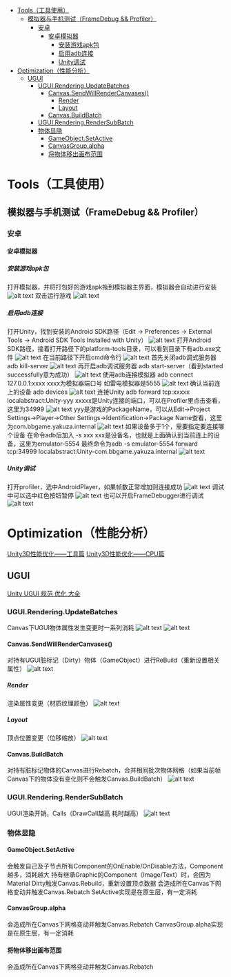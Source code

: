 - [Tools（工具使用）](#tools工具使用)
  - [模拟器与手机测试（FrameDebug \&\& Profiler）](#模拟器与手机测试framedebug--profiler)
    - [安卓](#安卓)
      - [安卓模拟器](#安卓模拟器)
        - [安装游戏apk包](#安装游戏apk包)
        - [启用adb连接](#启用adb连接)
        - [Unity调试](#unity调试)
- [Optimization（性能分析）](#optimization性能分析)
  - [UGUI](#ugui)
    - [UGUI.Rendering.UpdateBatches](#uguirenderingupdatebatches)
      - [Canvas.SendWillRenderCanvases()](#canvassendwillrendercanvases)
        - [Render](#render)
        - [Layout](#layout)
      - [Canvas.BuildBatch](#canvasbuildbatch)
    - [UGUI.Rendering.RenderSubBatch](#uguirenderingrendersubbatch)
    - [物体显隐](#物体显隐)
      - [GameObject.SetActive](#gameobjectsetactive)
      - [CanvasGroup.alpha](#canvasgroupalpha)
      - [将物体移出画布范围](#将物体移出画布范围)

# Tools（工具使用）

## 模拟器与手机测试（FrameDebug && Profiler）

### 安卓

#### 安卓模拟器

##### 安装游戏apk包
打开模拟器，并将打包好的游戏apk拖到模拟器主界面，模拟器会自动进行安装
![alt text](assets/unity_profiler/image-7.png)
双击运行游戏
![alt text](assets/unity_profiler/image-10.png)

##### 启用adb连接
打开Unity，找到安装的Android SDK路径（Edit -> Preferences -> External Tools -> Android SDK Tools Installed with Unity）
![alt text](assets/unity_profiler/image-8.png)
打开Android SDK路径，接着打开路径下的platform-tools目录，可以看到目录下有adb.exe文件
![alt text](assets/unity_profiler/image-9.png)
在当前路径下开启cmd命令行
![alt text](assets/unity_profiler/image-11.png)
首先关闭adb调式服务器 adb kill-server
![alt text](assets/unity_profiler/image-12.png)
再开启adb调试服务器 adb start-server（看到started successfully意为成功）
![alt text](assets/unity_profiler/image-13.png)
使用adb连接模拟器 adb connect 127.0.0.1:xxxx
xxxx为模拟器端口号 如雷电模拟器是5555
![alt text](assets/unity_profiler/image-14.png)
确认当前连上的设备 adb devices
![alt text](assets/unity_profiler/image-15.png)
连接Unity adb forward tcp:xxxxx localabstract:Unity-yyy
xxxxx是Unity连接的端口，可以在Profiler里点击查看，这里为34999 
![alt text](assets/unity_profiler/image-16.png)
yyy是游戏的PackageName，可以从Edit->Project Settings->Player->Other Settings->Identification->Package Name查看，这里为com.bbgame.yakuza.internal
![alt text](assets/unity_profiler/image-17.png)
如果设备多于1个，需要指定要连接哪个设备 在命令adb后加入 -s xxx
xxx是设备名，也就是上面确认到当前连上的设备，这里为emulator-5554
最终命令为adb -s emulator-5554 forward tcp:34999 localabstract:Unity-com.bbgame.yakuza.internal
![alt text](assets/unity_profiler/image-18.png)

##### Unity调试
打开profiler，选中AndroidPlayer，如果帧数正常增加则连接成功
![alt text](assets/unity_profiler/image-19.png)
调试中可以选中红色按钮暂停
![alt text](assets/unity_profiler/image-20.png)
也可以开启FrameDebugger进行调试
![alt text](assets/unity_profiler/image-21.png)

# Optimization（性能分析）
[Unity3D性能优化——工具篇](https://zhuanlan.zhihu.com/p/39529241)
[Unity3D性能优化——CPU篇](https://zhuanlan.zhihu.com/p/39998137)

## UGUI
[Unity UGUI 规范 优化 大全](https://www.cnblogs.com/hiker-online/p/13616255.html)

### UGUI.Rendering.UpdateBatches
Canvas下UGUI物体属性发生变更时一系列消耗
![alt text](assets/unity_profiler/image.png)
![alt text](assets/unity_profiler/image-1.png)
#### Canvas.SendWillRenderCanvases()
对持有UGUI脏标记（Dirty）物体（GameObject）进行ReBuild（重新设置相关属性）
![alt text](assets/unity_profiler/image-2.png)
##### Render
渲染属性变更（材质纹理颜色）
![alt text](assets/unity_profiler/image-3.png)
##### Layout
顶点位置变更（位移缩放）
![alt text](assets/unity_profiler/image-4.png)
#### Canvas.BuildBatch
对持有脏标记物体的Canvas进行Rebatch，合并相同批次物体网格（如果当前帧Canvas下的物体没有变化则不会触发Canvas.BuildBatch）
![alt text](assets/unity_profiler/image-5.png)

### UGUI.Rendering.RenderSubBatch
UGUI渲染开销，Calls（DrawCall越高 耗时越高）
![alt text](assets/unity_profiler/image-6.png)


### 物体显隐
#### GameObject.SetActive
会触发自己及子节点所有Component的OnEnable/OnDisable方法，Component越多，消耗越大
持有继承Graphic的Component（Image/Text）时，会因为Material Dirty触发Canvas.Rebuild，重新设置顶点数据
会造成所在Canvas下网格变动并触发Canvas.Rebatch
SetActive实现是在原生层，有一定消耗

#### CanvasGroup.alpha
会造成所在Canvas下网格变动并触发Canvas.Rebatch
CanvasGroup.alpha实现是在原生层，有一定消耗

#### 将物体移出画布范围
会造成所在Canvas下网格变动并触发Canvas.Rebatch